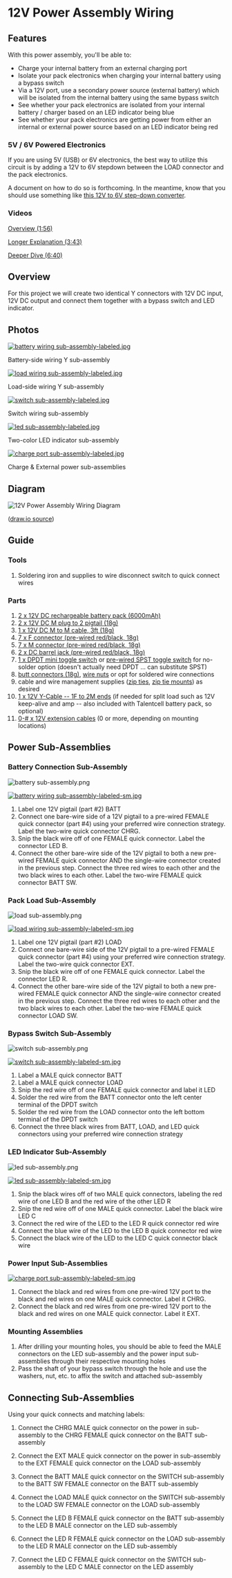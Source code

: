 # 12V Power Assembly Wiring

## Features

With this power assembly, you'll be able to:

- Charge your internal battery from an external charging port
- Isolate your pack electronics when charging your internal battery using a bypass switch
- Via a 12V port, use a secondary power source (external battery) which will be isolated from the 
  internal battery using the same bypass switch
- See whether your pack electronics are isolated from your internal battery / charger based on
  an LED indicator being blue
- See whether your pack electronics are getting power from either an internal or external power
  source based on an LED indicator being red

### 5V / 6V Powered Electronics

If you are using 5V (USB) or 6V electronics, the best way to utilize this circuit is by adding a 
12V to 6V stepdown between the LOAD connector and the pack electronics.

A document on how to do so is forthcoming.  In the meantime, know that you should use something 
like [this 12V to 6V step-down converter](https://amz.run/9anl).

### Videos

[Overview (1:56)](https://youtu.be/uO9-Ru0Y7kw)

[Longer Explanation (3:43)](https://youtu.be/x2D-j18WvII)

[Deeper Dive (6:40)](https://youtu.be/GxCZtZ-E1Ig)

## Overview

For this project we will create two identical
Y connectors with 12V DC input, 12V DC output and
connect them together with a bypass switch and LED indicator.

## Photos

[![battery wiring sub-assembly-labeled.jpg](photos/battery%20wiring%20sub-assembly-labeled-sm.jpg)](photos/battery%20wiring%20sub-assembly-labeled.jpg)

Battery-side wiring Y sub-assembly

[![load wiring sub-assembly-labeled.jpg](photos/load%20wiring%20sub-assembly-labeled-sm.jpg)](photos/load%20wiring%20sub-assembly-labeled.jpg)

Load-side wiring Y sub-assembly

[![switch sub-assembly-labeled.jpg](photos/switch%20sub-assembly-labeled-sm.jpg)](photos/switch%20sub-assembly-labeled.jpg)

Switch wiring sub-assembly

[![led sub-assembly-labeled.jpg](photos/led%20sub-assembly-labeled-sm.jpg)](photos/led%20sub-assembly-labeled.jpg)

Two-color LED indicator sub-assembly

[![charge port sub-assembly-labeled.jpg](photos/charge%20port%20sub-assembly-labeled-sm.jpg)](photos/charge%20port%20sub-assembly-labeled.jpg)

Charge & External power sub-assemblies

## Diagram

![12V Power Assembly Wiring Diagram](12V%20Power%20Assembly.png)

([draw.io source](12V%20Power%20Assembly%20-%20With&20Indicator.drawio))

## Guide

### Tools

1. Soldering iron and supplies to wire disconnect switch to quick connect wires

### Parts

1. [2 x 12V DC rechargeable battery pack (6000mAh)](https://amzn.to/4dzqkdP)
2. [2 x 12V DC M plug to 2 pigtail (18g)](https://amzn.to/4fVek8b)
3. [1 x 12V DC M to M cable, 3ft (18g)](https://amzn.to/4dRkZit)
4. [7 x F connector (pre-wired red/black, 18g)](https://amzn.to/4e0jmyx)
5. [7 x M connector (pre-wired red/black, 18g)](https://amzn.to/4e0jmyx)
6. [2 x DC barrel jack (pre-wired red/black, 18g)](https://amzn.to/4dRy4ri)
7. [1 x DPDT mini toggle switch](https://amzn.to/471Q0gT) 
   or [pre-wired SPST toggle switch](https://amzn.to/3Zr1RU2) for no-solder option
   (doesn't actually need DPDT ... can substitute SPST)
8. [butt connectors (18g)](https://amzn.to/4cEEYiH), [wire nuts](https://amz.run/9Xn1) or opt 
   for soldered wire connections
9. cable and wire management supplies ([zip ties](https://amz.run/9Xnz), 
   [zip tie mounts](https://amz.run/9XnW)) as desired
10. [1 x 12V Y-Cable -- 1F to 2M ends](https://amzn.to/3MgKJsl) (if needed for split load such
    as 12V keep-alive and amp -- also included with Talentcell battery pack, so optional)
11. [0-# x 12V extension cables](https://amzn.to/3MjNKYL) (0 or more, depending on mounting 
   locations)

## Power Sub-Assemblies

### Battery Connection Sub-Assembly

![battery sub-assembly.png](battery%20sub-assembly.png)

[![battery wiring sub-assembly-labeled-sm.jpg](photos/battery%20wiring%20sub-assembly-labeled-sm.jpg)](photos/battery%20wiring%20sub-assembly-labeled.jpg)

1. Label one 12V pigtail (part #2) BATT
2. Connect one bare-wire side of a 12V pigtail to a pre-wired FEMALE quick connector 
   (part #4)
   using your preferred wire connection strategy.  Label the two-wire quick connector CHRG.
3. Snip the black wire off of one FEMALE quick connector.  Label the connector LED B.
4. Connect the other bare-wire side of the 12V pigtail to both a new pre-wired FEMALE quick 
   connector AND the single-wire connector created in the previous step.  Connect the three red wires to 
   each other and the two black wires to each other.  Label the two-wire FEMALE quick connector BATT SW.

### Pack Load Sub-Assembly

![load sub-assembly.png](load%20sub-assembly.png)

[![load wiring sub-assembly-labeled-sm.jpg](photos/load%20wiring%20sub-assembly-labeled-sm.jpg)](photos/load%20wiring%20sub-assembly-labeled.jpg)

1. Label one 12V pigtail (part #2) LOAD
2. Connect one bare-wire side of the 12V pigtail to a pre-wired FEMALE quick connector
   (part #4)
   using your preferred wire connection strategy.  Label the two-wire quick connector EXT.
3. Snip the black wire off of one FEMALE quick connector.  Label the connector LED R.
4. Connect the other bare-wire side of the 12V pigtail to both a new pre-wired FEMALE quick
   connector AND the single-wire connector created in the previous step.  Connect the three red wires to
   each other and the two black wires to each other.  Label the two-wire FEMALE quick connector 
   LOAD SW.

### Bypass Switch Sub-Assembly

![switch sub-assembly.png](switch%20sub-assembly.png)

[![switch sub-assembly-labeled-sm.jpg](photos/switch%20sub-assembly-labeled-sm.jpg)](photos/switch%20sub-assembly-labeled.jpg)

1. Label a MALE quick connector BATT
2. Label a MALE quick connector LOAD
3. Snip the red wire off of one FEMALE quick connector and label it LED
4. Solder the red wire from the BATT connector onto the left center terminal of the DPDT switch
5. Solder the red wire from the LOAD connector onto the left bottom terminal of the DPDT switch
6. Connect the three black wires from BATT, LOAD, and LED quick connectors using your preferred 
   wire connection strategy

### LED Indicator Sub-Assembly

![led sub-assembly.png](led%20sub-assembly.png)

[![led sub-assembly-labeled-sm.jpg](photos/led%20sub-assembly-labeled-sm.jpg)](photos/led%20sub-assembly-labeled.jpg)

1. Snip the black wires off of two MALE quick connectors, labeling the red wire of one LED B and 
   the red wire of the other LED R
2. Snip the red wire off of one MALE quick connector.  Label the black wire LED C
3. Connect the red wire of the LED to the LED R quick connector red wire
4. Connect the blue wire of the LED to the LED B quick connector red wire
5. Connect the black wire of the LED to the LED C quick connector black wire


### Power Input Sub-Assemblies

[![charge port sub-assembly-labeled-sm.jpg](photos/charge%20port%20sub-assembly-labeled-sm.jpg)
](photos/charge%20port%20sub-assembly-labeled.jpg)

1. Connect the black and red wires from one pre-wired 12V port to the black and red wires on one 
   MALE quick connector.  Label it CHRG.
2. Connect the black and red wires from one pre-wired 12V port to the black and red wires on one
   MALE quick connector.  Label it EXT.

### Mounting Assemblies

1. After drilling your mounting holes, you should be able to feed the MALE connectors on the LED 
sub-assembly and the power input sub-assemblies through their respective mounting holes
2. Pass the shaft of your bypass switch through the hole and use the 
washers, nut, etc. to affix the switch and attached sub-assembly

## Connecting Sub-Assemblies

Using your quick connects and matching labels:

1. Connect the CHRG MALE quick connector on the power in sub-assembly to the CHRG FEMALE quick 
   connector on the BATT sub-assembly
2. Connect the EXT MALE quick connector on the power in sub-assembly to the EXT FEMALE quick 
   connector on the LOAD sub-assembly


1. Connect the BATT MALE quick connector on the SWITCH sub-assembly to the BATT SW FEMALE 
   connector on the BATT sub-assembly
2. Connect the LOAD MALE quick connector on the SWITCH sub-assembly to the LOAD SW FEMALE 
   connector on the LOAD sub-assembly


1. Connect the LED B FEMALE quick connector on the BATT sub-assembly to the LED B MALE connector 
   on the LED sub-assembly
2. Connect the LED R FEMALE quick connector on the LOAD sub-assembly to the LED R MALE connector 
   on the LED sub-assembly
3. Connect the LED C FEMALE quick connector on the SWITCH sub-assembly to the LED C MALE 
   connector on the LED assembly
